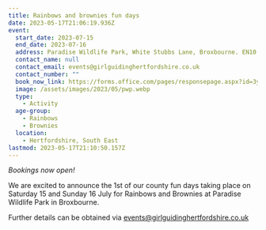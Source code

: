 ```yaml
---
title: Rainbows and brownies fun days
date: 2023-05-17T21:06:19.936Z
event:
  start_date: 2023-07-15
  end_date: 2023-07-16
  address: Paradise Wildlife Park, White Stubbs Lane, Broxbourne. EN10 7QA
  contact_name: null
  contact_email: events@girlguidinghertfordshire.co.uk
  contact_number: ""
  book_now_link: https://forms.office.com/pages/responsepage.aspx?id=3yob_CzTykeMNWNnWM6OwRrqs7bdo19CnIwI_9Lov51UQjdIMU02RkRUNzVDNEVHVExXTE1XTDc0VC4u
  image: /assets/images/2023/05/pwp.webp
  type:
    - Activity
  age-group:
    - Rainbows
    - Brownies
  location:
    - Hertfordshire, South East
lastmod: 2023-05-17T21:10:50.157Z
---
```

*Bookings now open!*

We are excited to announce the 1st of our county fun days taking place on Saturday 15 and Sunday 16 July for Rainbows and Brownies at Paradise Wildlife Park in Broxbourne.

Further details can be obtained via <events@girlguidinghertfordshire.co.uk>
